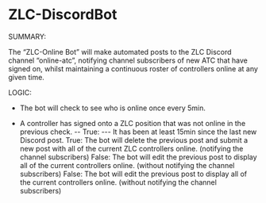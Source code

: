 # ZLC-DiscordBot

SUMMARY:

The “ZLC-Online Bot” will make automated posts to the ZLC Discord channel “online-atc”, notifying channel subscribers of new ATC that have signed on, whilst maintaining a continuous roster of controllers online at any given time.



LOGIC:

- The bot will check to see who is online once every 5min.

- A controller has signed onto a ZLC position that was not online in the previous check.
-- True:
--- It has been at least 15min since the last new Discord post.
True:
The bot will delete the previous post and submit a new post with all of the current ZLC controllers online.
(notifying the channel subscribers)
False:
The bot will edit the previous post to display all of the current controllers online.
(without notifying the channel subscribers)
False:
The bot will edit the previous post to display all of the current controllers online.
(without notifying the channel subscribers)
